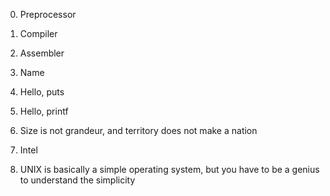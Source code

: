 0. Preprocessor
1. Compiler
2. Assembler
3. Name
4. Hello, puts
5. Hello, printf
6. Size is not grandeur, and territory does not make a nation
7. Intel

8. UNIX is basically a simple operating system, but you have to be a genius to understand the simplicity

